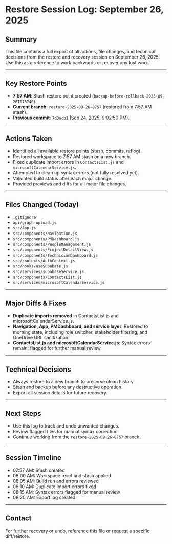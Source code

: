 # Restore Session Log: September 26, 2025

## Summary
This file contains a full export of all actions, file changes, and technical decisions from the restore and recovery session on September 26, 2025. Use this as a reference to work backwards or recover any lost work.

---

## Key Restore Points
- **7:57 AM**: Stash restore point created (`backup-before-rollback-2025-09-26T075740`).
- **Current branch**: `restore-2025-09-26-0757` (restored from 7:57 AM stash).
- **Previous commit**: `7d3acb1` (Sep 24, 2025, 9:02:50 PM).

---

## Actions Taken
- Identified all available restore points (stash, commits, reflog).
- Restored workspace to 7:57 AM stash on a new branch.
- Fixed duplicate import errors in `ContactsList.js` and `microsoftCalendarService.js`.
- Attempted to clean up syntax errors (not fully resolved yet).
- Validated build status after each major change.
- Provided previews and diffs for all major file changes.

---

## Files Changed (Today)
- `.gitignore`
- `api/graph-upload.js`
- `src/App.js`
- `src/components/Navigation.js`
- `src/components/PMDashboard.js`
- `src/components/PeopleManagement.js`
- `src/components/ProjectDetailView.js`
- `src/components/TechnicianDashboard.js`
- `src/contexts/AuthContext.js`
- `src/hooks/useSupabase.js`
- `src/services/supabaseService.js`
- `src/components/ContactsList.js`
- `src/services/microsoftCalendarService.js`

---

## Major Diffs & Fixes
- **Duplicate imports removed** in ContactsList.js and microsoftCalendarService.js.
- **Navigation, App, PMDashboard, and service layer**: Restored to morning state, including role switcher, stakeholder filtering, and OneDrive URL sanitization.
- **ContactsList.js and microsoftCalendarService.js**: Syntax errors remain; flagged for further manual review.

---

## Technical Decisions
- Always restore to a new branch to preserve clean history.
- Stash and backup before any destructive operation.
- Export all session details for future recovery.

---

## Next Steps
- Use this log to track and undo unwanted changes.
- Review flagged files for manual syntax correction.
- Continue working from the `restore-2025-09-26-0757` branch.

---

## Session Timeline
- 07:57 AM: Stash created
- 08:00 AM: Workspace reset and stash applied
- 08:05 AM: Build run and errors reviewed
- 08:10 AM: Duplicate import errors fixed
- 08:15 AM: Syntax errors flagged for manual review
- 08:20 AM: Export log created

---

## Contact
For further recovery or undo, reference this file or request a specific diff/restore.
